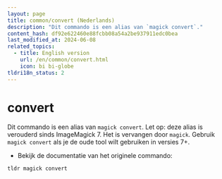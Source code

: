 ```yaml
---
layout: page
title: common/convert (Nederlands)
description: "Dit commando is een alias van `magick convert`."
content_hash: df92e622460e88fcbb08a54a2be937911edc0bea
last_modified_at: 2024-06-08
related_topics:
  - title: English version
    url: /en/common/convert.html
    icon: bi bi-globe
tldri18n_status: 2
---
```

# convert

Dit commando is een alias van `magick convert`.
Let op: deze alias is verouderd sinds ImageMagick 7. Het is vervangen door `magick`.
Gebruik `magick convert` als je de oude tool wilt gebruiken in versies 7+.

- Bekijk de documentatie van het originele commando:

`tldr magick convert`
